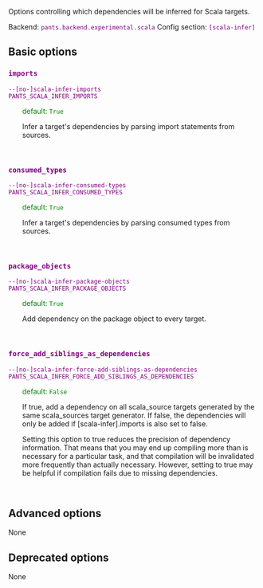
Options controlling which dependencies will be inferred for Scala targets.

Backend: <span style="color: purple"><code>pants.backend.experimental.scala</code></span>
Config section: <span style="color: purple"><code>[scala-infer]</code></span>

## Basic options

<div style="color: purple">

### `imports`

  <code>--[no-]scala-infer-imports</code><br>
  <code>PANTS_SCALA_INFER_IMPORTS</code><br>
</div>
<div style="padding-left: 2em;">
<span style="color: green">default: <code>True</code></span>

<br>

Infer a target's dependencies by parsing import statements from sources.
</div>
<br>

<div style="color: purple">

### `consumed_types`

  <code>--[no-]scala-infer-consumed-types</code><br>
  <code>PANTS_SCALA_INFER_CONSUMED_TYPES</code><br>
</div>
<div style="padding-left: 2em;">
<span style="color: green">default: <code>True</code></span>

<br>

Infer a target's dependencies by parsing consumed types from sources.
</div>
<br>

<div style="color: purple">

### `package_objects`

  <code>--[no-]scala-infer-package-objects</code><br>
  <code>PANTS_SCALA_INFER_PACKAGE_OBJECTS</code><br>
</div>
<div style="padding-left: 2em;">
<span style="color: green">default: <code>True</code></span>

<br>

Add dependency on the package object to every target.
</div>
<br>

<div style="color: purple">

### `force_add_siblings_as_dependencies`

  <code>--[no-]scala-infer-force-add-siblings-as-dependencies</code><br>
  <code>PANTS_SCALA_INFER_FORCE_ADD_SIBLINGS_AS_DEPENDENCIES</code><br>
</div>
<div style="padding-left: 2em;">
<span style="color: green">default: <code>False</code></span>

<br>

If true, add a dependency on all scala_source targets generated by the same scala_sources target generator. If false, the dependencies will only be added if [scala-infer].imports is also set to false.

Setting this option to true reduces the precision of dependency information. That means that you may end up compiling more than is necessary for a particular task, and that compilation will be invalidated more frequently than actually necessary. However, setting to true may be helpful if compilation fails due to missing dependencies.
</div>
<br>


## Advanced options

None

## Deprecated options

None


